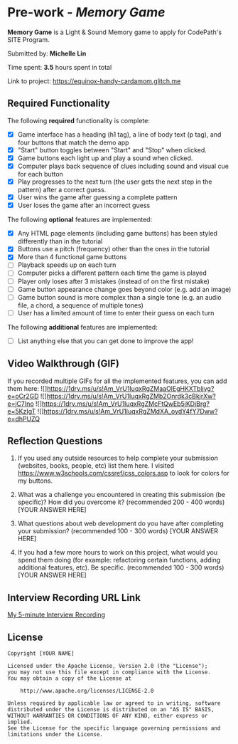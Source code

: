 # Pre-work - *Memory Game*

**Memory Game** is a Light & Sound Memory game to apply for CodePath's SITE Program. 

Submitted by: **Michelle Lin**

Time spent: **3.5** hours spent in total

Link to project: https://equinox-handy-cardamom.glitch.me

## Required Functionality

The following **required** functionality is complete:

* [X] Game interface has a heading (h1 tag), a line of body text (p tag), and four buttons that match the demo app
* [X] "Start" button toggles between "Start" and "Stop" when clicked. 
* [X] Game buttons each light up and play a sound when clicked. 
* [X] Computer plays back sequence of clues including sound and visual cue for each button
* [X] Play progresses to the next turn (the user gets the next step in the pattern) after a correct guess. 
* [X] User wins the game after guessing a complete pattern
* [X] User loses the game after an incorrect guess

The following **optional** features are implemented:

* [X] Any HTML page elements (including game buttons) has been styled differently than in the tutorial
* [X] Buttons use a pitch (frequency) other than the ones in the tutorial
* [X] More than 4 functional game buttons
* [ ] Playback speeds up on each turn
* [ ] Computer picks a different pattern each time the game is played
* [ ] Player only loses after 3 mistakes (instead of on the first mistake)
* [ ] Game button appearance change goes beyond color (e.g. add an image)
* [ ] Game button sound is more complex than a single tone (e.g. an audio file, a chord, a sequence of multiple tones)
* [ ] User has a limited amount of time to enter their guess on each turn

The following **additional** features are implemented:

- [ ] List anything else that you can get done to improve the app!

## Video Walkthrough (GIF)

If you recorded multiple GIFs for all the implemented features, you can add them here:
![]https://1drv.ms/u/s!Am_VrU1IuqxRgZMaaOlEgHKXTbljyg?e=oCr2GD
![]https://1drv.ms/u/s!Am_VrU1IuqxRgZMb2Onrdk3cBkjrXw?e=jC7Ino
![]https://1drv.ms/u/s!Am_VrU1IuqxRgZMcFtQwEb5jKDjBrg?e=5KzIgT
![]https://1drv.ms/u/s!Am_VrU1IuqxRgZMdXA_oydY4fY7Dww?e=dhPUZQ

## Reflection Questions
1. If you used any outside resources to help complete your submission (websites, books, people, etc) list them here. 
I visited https://www.w3schools.com/cssref/css_colors.asp to look for colors for my buttons.


2. What was a challenge you encountered in creating this submission (be specific)? How did you overcome it? (recommended 200 - 400 words) 
[YOUR ANSWER HERE]

3. What questions about web development do you have after completing your submission? (recommended 100 - 300 words) 
[YOUR ANSWER HERE]

4. If you had a few more hours to work on this project, what would you spend them doing (for example: refactoring certain functions, adding additional features, etc). Be specific. (recommended 100 - 300 words) 
[YOUR ANSWER HERE]



## Interview Recording URL Link

[My 5-minute Interview Recording](your-link-here)


## License

    Copyright [YOUR NAME]

    Licensed under the Apache License, Version 2.0 (the "License");
    you may not use this file except in compliance with the License.
    You may obtain a copy of the License at

        http://www.apache.org/licenses/LICENSE-2.0

    Unless required by applicable law or agreed to in writing, software
    distributed under the License is distributed on an "AS IS" BASIS,
    WITHOUT WARRANTIES OR CONDITIONS OF ANY KIND, either express or implied.
    See the License for the specific language governing permissions and
    limitations under the License.
